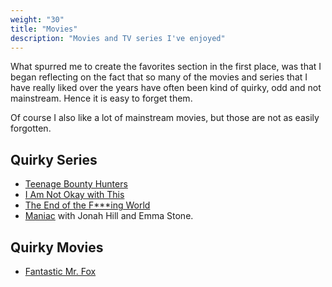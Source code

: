 ```yaml
---
weight: "30"
title: "Movies"
description: "Movies and TV series I've enjoyed"
---
```


What spurred me to create the favorites section in the first place, was that I began reflecting on the fact that so many of the movies and series that I have really liked over the years have often been kind of quirky, odd and not mainstream. Hence it is easy to forget them.

Of course I also like a lot of mainstream movies, but those are not as easily forgotten.

## Quirky Series

- [Teenage Bounty Hunters](https://en.wikipedia.org/wiki/Teenage_Bounty_Hunters)
- [I Am Not Okay with This](https://en.wikipedia.org/wiki/I_Am_Not_Okay_with_This)
- [The End of the F***ing World](https://en.wikipedia.org/wiki/The_End_of_the_F***ing_World)
- [Maniac](https://en.wikipedia.org/wiki/Maniac_(miniseries)) with Jonah Hill and Emma Stone.

## Quirky Movies

- [Fantastic Mr. Fox](https://en.wikipedia.org/wiki/Fantastic_Mr._Fox_(film))